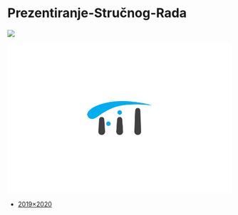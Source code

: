 # Prezentiranje-Stručnog-Rada

[<img src="https://discordapp.com/api/guilds/440055845552914433/widget.png" align="center">](https://discord.gg/MFzeztS)

![fit-logo](.assets/fit-logo.jpg)


* [2019×2020](./Seminarski/2019×2020/Readme.md)
